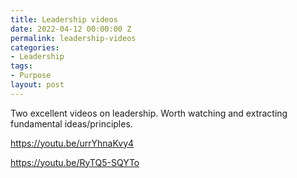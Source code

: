 ```yaml
---
title: Leadership videos
date: 2022-04-12 00:00:00 Z
permalink: leadership-videos
categories:
- Leadership
tags:
- Purpose
layout: post
---
```


Two excellent videos on leadership.
Worth watching and extracting fundamental ideas/principles.

https://youtu.be/urrYhnaKvy4

https://youtu.be/RyTQ5-SQYTo

